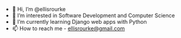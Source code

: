 - 👋 Hi, I’m @ellisrourke
- 👀 I’m interested in Software Development and Computer Science
- 🌱 I’m currently learning Django web apps with Python
- 📫 How to reach me - ellisrourke@gmail.com
